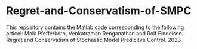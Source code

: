 # Regret-and-Conservatism-of-SMPC

This repository contains the Matlab code corresponding to the following articel:
Maik Pfefferkorn, Venkatraman Renganathan and Rolf Findeisen. Regret and Conservatism of Stochastic Model Predicitve Control. 2023.
